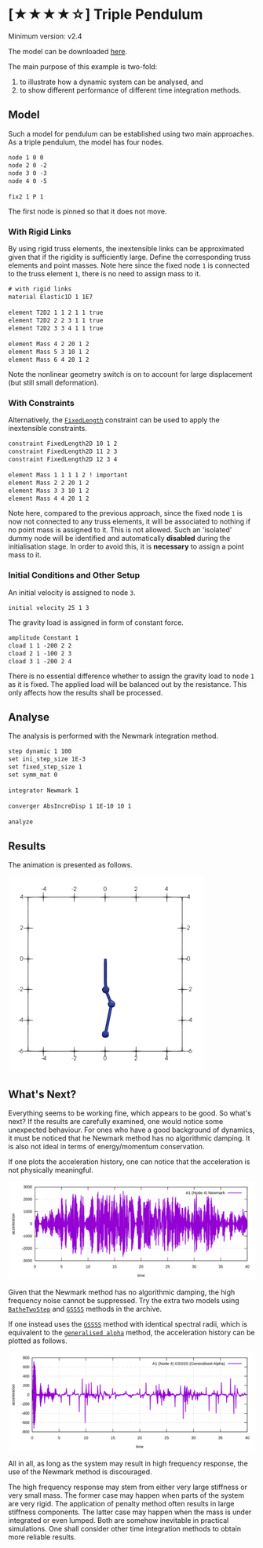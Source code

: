 # [★★★★☆] Triple Pendulum

Minimum version: v2.4

The model can be downloaded [here](triple-pendulum.zip).

The main purpose of this example is two-fold:

1. to illustrate how a dynamic system can be analysed, and
2. to show different performance of different time integration methods.

## Model

Such a model for pendulum can be established using two main approaches. As a triple pendulum, the model has four nodes.

```text
node 1 0 0
node 2 0 -2
node 3 0 -3
node 4 0 -5

fix2 1 P 1
```

The first node is pinned so that it does not move.

### With Rigid Links

By using rigid truss elements, the inextensible links can be approximated given that if the rigidity is sufficiently
large. Define the corresponding truss elements and point masses. Note here since the fixed node `1` is connected to the
truss element `1`, there is no need to assign mass to it.

```text
# with rigid links
material Elastic1D 1 1E7

element T2D2 1 1 2 1 1 true
element T2D2 2 2 3 1 1 true
element T2D2 3 3 4 1 1 true

element Mass 4 2 20 1 2
element Mass 5 3 10 1 2
element Mass 6 4 20 1 2
```

Note the nonlinear geometry switch is on to account for large displacement (but still small deformation).

### With Constraints

Alternatively, the [`FixedLength`](../../../Library/Constraint/FixedLength.md) constraint can be used to apply the
inextensible constraints.

```text
constraint FixedLength2D 10 1 2
constraint FixedLength2D 11 2 3
constraint FixedLength2D 12 3 4

element Mass 1 1 1 1 2 ! important
element Mass 2 2 20 1 2
element Mass 3 3 10 1 2
element Mass 4 4 20 1 2
```

Note here, compared to the previous approach, since the fixed node `1` is now not connected to any truss elements, 
it will be associated to nothing if no point mass is assigned to it. This is not allowed. Such an 'isolated' dummy 
node will be identified and automatically **disabled** during the initialisation stage. In order to avoid this, it is 
**necessary** to assign a point mass to it.

### Initial Conditions and Other Setup

An initial velocity is assigned to node `3`.

```text
initial velocity 25 1 3
```

The gravity load is assigned in form of constant force.

```text
amplitude Constant 1
cload 1 1 -200 2 2
cload 2 1 -100 2 3
cload 3 1 -200 2 4
```

There is no essential difference whether to assign the gravity load to node `1` as it is fixed. The applied load 
will be balanced out by the resistance. This only affects how the results shall be processed.

## Analyse

The analysis is performed with the Newmark integration method.

```text
step dynamic 1 100
set ini_step_size 1E-3
set fixed_step_size 1
set symm_mat 0

integrator Newmark 1

converger AbsIncreDisp 1 1E-10 10 1

analyze
```

## Results

The animation is presented as follows.

![animation](triple-pendulum.gif)

## What's Next?

Everything seems to be working fine, which appears to be good. So what's next? If the results are carefully examined,
one would notice some unexpected behaviour. For ones who have a good background of dynamics, it must be noticed that 
he Newmark method has no algorithmic damping. It is also not ideal in terms of energy/momentum conservation.

If one plots the acceleration history, one can notice that the acceleration is not physically meaningful.

![newmark acceleration](triple-pendulum-newmark.svg)

Given that the Newmark method has no algorithmic damping, the high frequency noise cannot be suppressed. Try the extra 
two models using [`BatheTwoStep`](../../../Library/Integrator/Implicit/BatheTwoStep.md) and
[`GSSSS`](../../../Library/Integrator/Implicit/GSSSS.md) methods in the archive.

If one instead uses the [`GSSSS`](../../../Library/Integrator/Implicit/GSSSS.md) method with identical spectral radii, which is 
equivalent to the [`generalised alpha`](../../../Library/Integrator/Implicit/GeneralizedAlpha.md) method, the acceleration 
history can be plotted as follows.

![generalised alpha acceleration](triple-pendulum-gssss.svg)

All in all, as long as the system may result in high frequency response, the use of the Newmark method is discouraged.

The high frequency response may stem from either very large stiffness or very small mass. The former case may happen 
when parts of the system are very rigid. The application of penalty method often results in large stiffness 
components. The latter case may happen when the mass is under integrated or even lumped. Both are somehow inevitable 
in practical simulations. One shall consider other time integration methods to obtain more reliable results.
